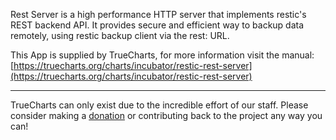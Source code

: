 Rest Server is a high performance HTTP server that implements restic's REST backend API. It provides secure and efficient way to backup data remotely, using restic backup client via the rest: URL.

This App is supplied by TrueCharts, for more information visit the manual: [https://truecharts.org/charts/incubator/restic-rest-server](https://truecharts.org/charts/incubator/restic-rest-server)

---

TrueCharts can only exist due to the incredible effort of our staff.
Please consider making a [donation](https://truecharts.org/about/sponsor) or contributing back to the project any way you can!
